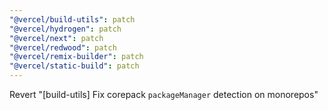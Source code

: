 ```yaml
---
"@vercel/build-utils": patch
"@vercel/hydrogen": patch
"@vercel/next": patch
"@vercel/redwood": patch
"@vercel/remix-builder": patch
"@vercel/static-build": patch
---
```


Revert "[build-utils] Fix corepack `packageManager` detection on monorepos"
